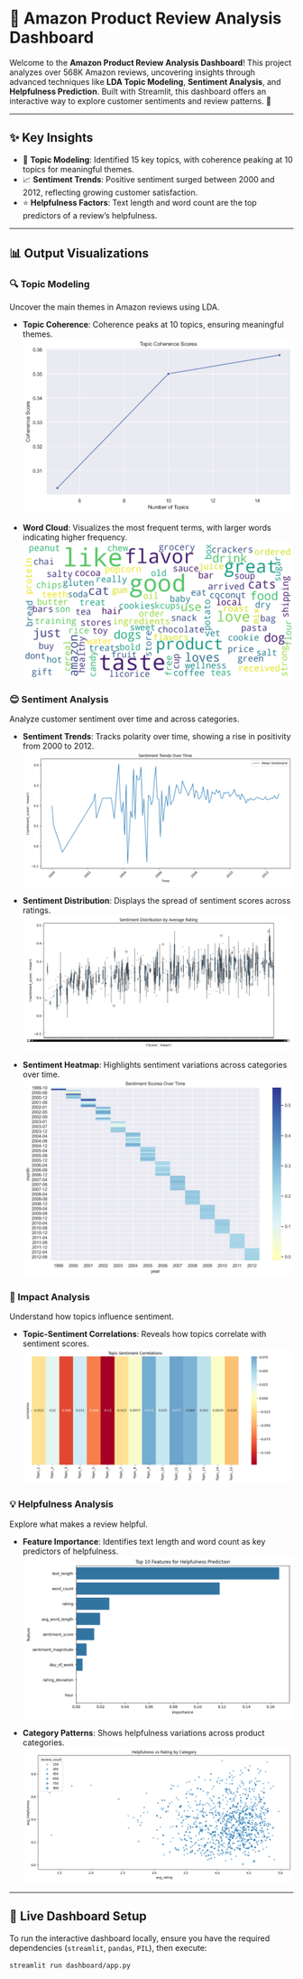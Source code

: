 # 🛒 Amazon Product Review Analysis Dashboard

Welcome to the **Amazon Product Review Analysis Dashboard**! This project analyzes over 568K Amazon reviews, uncovering insights through advanced techniques like **LDA Topic Modeling**, **Sentiment Analysis**, and **Helpfulness Prediction**. Built with Streamlit, this dashboard offers an interactive way to explore customer sentiments and review patterns. 🚀

---

## ✨ Key Insights

- 🧠 **Topic Modeling**: Identified 15 key topics, with coherence peaking at 10 topics for meaningful themes.
- 📈 **Sentiment Trends**: Positive sentiment surged between 2000 and 2012, reflecting growing customer satisfaction.
- ⭐ **Helpfulness Factors**: Text length and word count are the top predictors of a review’s helpfulness.

---

## 📊 Output Visualizations

### 🔍 Topic Modeling
Uncover the main themes in Amazon reviews using LDA.

- **Topic Coherence**: Coherence peaks at 10 topics, ensuring meaningful themes.  
  ![Topic Coherence](dashboard/assets/3_topic_coherence.png)
  
- **Word Cloud**: Visualizes the most frequent terms, with larger words indicating higher frequency.  
  ![Word Cloud](dashboard/assets/4_word_cloud.png)

### 😊 Sentiment Analysis
Analyze customer sentiment over time and across categories.

- **Sentiment Trends**: Tracks polarity over time, showing a rise in positivity from 2000 to 2012.  
  ![Sentiment Trends](dashboard/assets/5_sentiment_trends.png)
  
- **Sentiment Distribution**: Displays the spread of sentiment scores across ratings.  
  ![Sentiment Distribution](dashboard/assets/6_sentiment_distribution.png)
  
- **Sentiment Heatmap**: Highlights sentiment variations across categories over time.  
  ![Sentiment Heatmap](dashboard/assets/7_sentiment_heatmap.png)

### 🔗 Impact Analysis
Understand how topics influence sentiment.

- **Topic-Sentiment Correlations**: Reveals how topics correlate with sentiment scores.  
  ![Topic-Sentiment Correlations](dashboard/assets/8_topic_sentiment_correlations.png)

### 💡 Helpfulness Analysis
Explore what makes a review helpful.

- **Feature Importance**: Identifies text length and word count as key predictors of helpfulness.  
  ![Feature Importance](dashboard/assets/9_feature_importance.png)
  
- **Category Patterns**: Shows helpfulness variations across product categories.  
  ![Category Patterns](dashboard/assets/10_category_patterns.png)

---

## 🚀 Live Dashboard Setup

To run the interactive dashboard locally, ensure you have the required dependencies (`streamlit`, `pandas`, `PIL`), then execute:

```bash
streamlit run dashboard/app.py